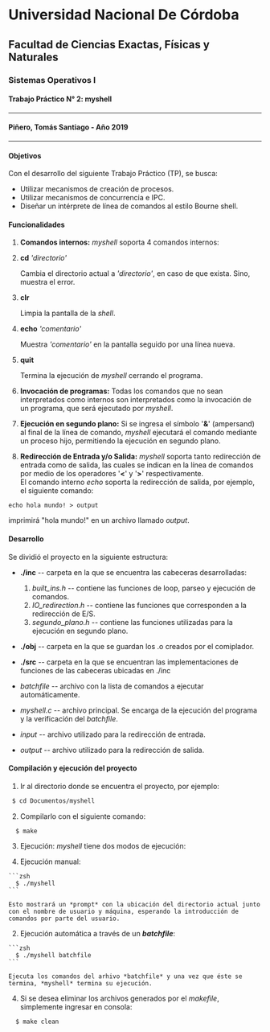 # Universidad Nacional De Córdoba
## Facultad de Ciencias Exactas, Físicas y Naturales
### Sistemas Operativos I
#### Trabajo Práctico N° 2: myshell
------
#### Piñero, Tomás Santiago - Año 2019
------

#### Objetivos
Con el desarrollo del siguiente Trabajo Práctico (TP), se busca:

 - Utilizar mecanismos de creación de procesos.
 - Utilizar mecanismos de concurrencia e IPC.
 - Diseñar un intérprete de línea de comandos al estilo Bourne shell.

#### Funcionalidades

1. **Comandos internos:** *myshell* soporta 4 comandos internos:

  1.  **cd** *'directorio'*

      Cambia el directorio actual a *'directorio'*, en caso de que exista. Sino, muestra el error.

  2. **clr**

      Limpia la pantalla de la *shell*.

  3. **echo** *'comentario'*

      Muestra *'comentario'* en la pantalla seguido por una línea nueva.

  4. **quit**

      Termina la ejecución de *myshell* cerrando el programa.

2. **Invocación de programas:** Todas los comandos que no sean interpretados como internos son interpretados como la invocación de un programa, que será ejecutado por *myshell*.

3. **Ejecución en segundo plano:** Si se ingresa el símbolo '**&**' (ampersand) al final de la línea de comando, *myshell* ejecutará el comando mediante un proceso hijo, permitiendo la ejecución en segundo plano.

4. **Redirección de Entrada y/o Salida:** *myshell* soporta tanto redirección de entrada como de salida, las cuales se indican en la línea de comandos por medio de los operadores '**<**' y '**>**' respectivamente.\
El comando interno *echo* soporta la redirección de salida, por ejemplo, el siguiente comando:

  ```shell
  echo hola mundo! > output
  ```
imprimirá "hola mundo!" en un archivo llamado *output*.

#### Desarrollo

Se dividió el proyecto en la siguiente estructura:

- **./inc** -- carpeta en la que se encuentra las cabeceras desarrolladas:

  1. *built_ins.h* -- contiene las funciones de loop, parseo y ejecución de comandos.
  2. *IO_redirection.h* -- contiene las funciones que corresponden a la redirección de E/S.
  3. *segundo_plano.h* -- contiene las funciones utilizadas para la ejecución en segundo plano.


- **./obj** -- carpeta en la que se guardan los .o creados por el comiplador.
- **./src** -- carpeta en la que se encuentran las implementaciones de funciones de las cabeceras ubicadas en ./inc
- *batchfile* -- archivo con la lista de comandos a ejecutar automáticamente.
- *myshell.c* -- archivo principal. Se encarga de la ejecución del programa y la verificación del *batchfile*.
- *input* -- archivo utilizado para la redirección de entrada.
- *output* -- archivo utilizado para la redirección de salida.


#### Compilación y ejecución del proyecto

1. Ir al directorio donde se encuentra el proyecto, por ejemplo:

```zsh
 $ cd Documentos/myshell
```

2. Compilarlo con el siguiente comando:

```zsh
  $ make
```

3. Ejecución: *myshell* tiene dos modos de ejecución:

  1. Ejecución manual:

    ```zsh
      $ ./myshell
    ```
    
    Esto mostrará un *prompt* con la ubicación del directorio actual junto con el nombre de usuario y máquina, esperando la introducción de comandos por parte del usuario.

  2. Ejecución automática a través de un **_batchfile_**:

    ```zsh
      $ ./myshell batchfile
    ```
    
    Ejecuta los comandos del arhivo *batchfile* y una vez que éste se termina, *myshell* termina su ejecución.

4. Si se desea eliminar los archivos generados por el *makefile*, simplemente ingresar en consola:

```zsh
  $ make clean
```
